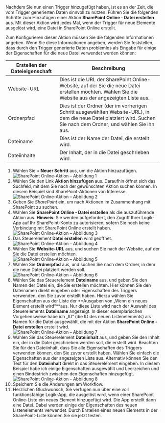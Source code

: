 Nachdem Sie nun einen Trigger hinzugefügt haben, ist es an der Zeit, die vom Trigger generierten Daten sinnvoll zu nutzen. Führen Sie die folgenden Schritte zum Hinzufügen einer Aktion **SharePoint Online - Datei erstellen** aus. Mit dieser Aktion wird jedes Mal, wenn der Trigger für neue Elemente ausgelöst wird, eine Datei in SharePoint Online erstellt. 

Zum Konfigurieren dieser Aktion müssen Sie die folgenden Informationen angeben. Wenn Sie diese Informationen angeben, werden Sie feststellen, dass durch den Trigger generierte Daten problemlos als Eingabe für einige der Eigenschaften für die neue Datei verwendet werden können:

| Erstellen der Dateieigenschaft | Beschreibung |
| --- | --- |
| Website-URL |Dies ist die URL der SharePoint Online-Website, auf der Sie die neue Datei erstellen möchten. Wählen Sie die Website aus der angezeigten Liste aus. |
| Ordnerpfad |Dies ist der Ordner (der im vorherigen Schritt ausgewählten Website-URL), in dem die neue Datei platziert wird. Suchen Sie nach dem Ordner, und wählen Sie ihn aus. |
| Dateiname |Dies ist der Name der Datei, die erstellt wird. |
| Dateiinhalte |Der Inhalt, der in die Datei geschrieben wird. |

1. Wählen Sie **+ Neuer Schritt** aus, um die Aktion hinzuzufügen.  
   ![SharePoint Online-Aktion – Abbildung 1](./media/connectors-create-api-sharepointonline/action-1.png)  
2. Wählen Sie den Link **Aktion hinzufügen** aus. Daraufhin öffnet sich das Suchfeld, mit dem Sie nach der gewünschten Aktion suchen können. In diesem Beispiel sind SharePoint-Aktionen von Interesse.    
   ![SharePoint Online-Aktion – Abbildung 2](./media/connectors-create-api-sharepointonline/action-2.png)    
3. Geben Sie *SharePoint* ein, um nach Aktionen im Zusammenhang mit SharePoint zu suchen.
4. Wählen Sie **SharePoint Online - Datei erstellen** als die auszuführende Aktion aus.   **Hinweis**: Sie werden aufgefordert, den Zugriff Ihrer Logik-App auf Ihr SharePoint-Konto zu autorisieren, sofern Sie noch keine Verbindung mit SharePoint Online erstellt haben.    
   ![SharePoint Online-Aktion – Abbildung 3](./media/connectors-create-api-sharepointonline/action-3.png)    
5. Das Steuerelement **Datei erstellen** wird geöffnet.   
   ![SharePoint Online-Aktion – Abbildung 4](./media/connectors-create-api-sharepointonline/action-4.png)     
6. Wählen Sie **Website-URL** aus, und suchen Sie nach der Website, auf der Sie die Datei erstellen möchten.     
   ![SharePoint Online-Aktion – Abbildung 5](./media/connectors-create-api-sharepointonline/action-5.png)  
7. Wählen Sie **Ordnerpfad** aus, und suchen Sie nach dem Ordner, in dem die neue Datei platziert werden soll.  
   ![SharePoint Online-Aktion – Abbildung 6](./media/connectors-create-api-sharepointonline/action-6.png)  
8. Wählen Sie das Steuerelement **Dateiname** aus, und geben Sie den Namen der Datei ein, die Sie erstellen möchten. Hier können Sie den Dateinamen direkt eingeben oder Eigenschaften des Triggers verwenden, den Sie zuvor erstellt haben. Hierzu wählen Sie Eigenschaften aus der Liste der **Ausgaben von „Wenn ein neues Element erstellt wird“**aus. Nur diese Liste wird nach der Auswahl des Steuerelements **Dateiname** angezeigt. In dieser exemplarischen Vorgehensweise habe ich „ID“ (die ID des neuen Listenelements) als Namen für die Datei ausgewählt, die mit der Aktion **SharePoint Online - Datei erstellen** erstellt wird.    
   ![SharePoint Online-Aktion – Abbildung 7](./media/connectors-create-api-sharepointonline/action-7.png)  
9. Wählen Sie das Steuerelement **Dateiinhalt** aus, und geben Sie den Inhalt ein, der in die Datei geschrieben werden soll, die erstellt wird. Beachten Sie für den Dateiinhalt, dass Sie alle Eigenschaften des Triggers verwenden können, den Sie zuvor erstellt haben. Wählen Sie einfach die Eigenschaften aus der angezeigten Liste aus. Alternativ können Sie den Text für den **Dateiinhalt** direkt in das Steuerelement eingeben. In diesem Beispiel habe ich einige Eigenschaften ausgewählt und Leerzeichen und einen Bindestrich zwischen den Eigenschaften hinzugefügt.        
   ![SharePoint Online-Aktion – Abbildung 8](./media/connectors-create-api-sharepointonline/action-8.png)  
10. Speichern Sie die Änderungen am Workflow.  
11. Herzlichen Glückwunsch, Sie verfügen nun über eine voll funktionsfähige Logik-App, die ausgelöst wird, wenn einer SharePoint Online-Liste ein neues Element hinzugefügt wird. Die App erstellt dann eine Datei. Dabei werden einige der Eigenschaften des neuen Listenelements verwendet.  Durch Erstellen eines neuen Elements in der SharePoint-Liste können Sie sie jetzt testen. 

